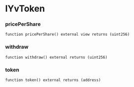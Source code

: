 # IYvToken

### pricePerShare

```solidity
function pricePerShare() external view returns (uint256)
```

### withdraw

```solidity
function withdraw() external returns (uint256)
```

### token

```solidity
function token() external returns (address)
```

